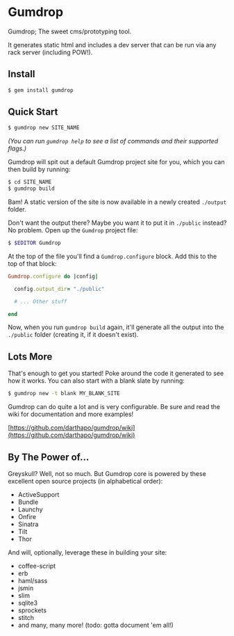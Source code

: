 # Gumdrop

Gumdrop; The sweet cms/prototyping tool.

It generates static html and includes a dev server that can be run via any
rack server (including POW!).


## Install

```bash
$ gem install gumdrop
```


## Quick Start

```bash
$ gumdrop new SITE_NAME
```

*(You can run `gumdrop help` to see a list of commands and their supported flags.)*

Gumdrop will spit out a default Gumdrop project site for you, which you can then
build by running:

```bash
$ cd SITE_NAME
$ gumdrop build
```

Bam! A static version of the site is now available in a newly created `./output`
folder.

Don't want the output there? Maybe you want it to put it in `./public` instead?
No problem. Open up the `Gumdrop` project file:

```bash
$ $EDITOR Gumdrop
```

At the top of the file you'll find a `Gumdrop.configure` block. Add this to the
top of that block:

```ruby
Gumdrop.configure do |config|

  config.output_dir= "./public"

  # ... Other stuff

end
```

Now, when you run `gumdrop build` again, it'll generate all the output into
the `./public` folder (creating it, if it doesn't exist).


## Lots More

That's enough to get you started! Poke around the code it generated to see how
it works. You can also start with a blank slate by running:

```bash
$ gumdrop new -t blank MY_BLANK_SITE
```

Gumdrop can do quite a lot and is very configurable. Be sure and read the wiki
for documentation and more examples!

[https://github.com/darthapo/gumdrop/wiki](https://github.com/darthapo/gumdrop/wiki)

## By The Power of...

Greyskull? Well, not so much. But Gumdrop core is powered by these excellent
open source projects (in alphabetical order):

* ActiveSupport
* Bundle
* Launchy
* Onfire
* Sinatra
* Tilt
* Thor 

And will, optionally, leverage these in building your site:

* coffee-script
* erb
* haml/sass
* jsmin
* slim
* sqlite3
* sprockets
* stitch
* and many, many more! (todo: gotta document 'em all!)

